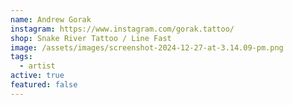 ```yaml
---
name: Andrew Gorak
instagram: https://www.instagram.com/gorak.tattoo/
shop: Snake River Tattoo / Line Fast
image: /assets/images/screenshot-2024-12-27-at-3.14.09-pm.png
tags:
  - artist
active: true
featured: false
---
```

